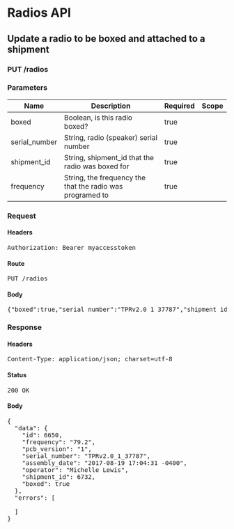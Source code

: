 # Radios API

## Update a radio to be boxed and attached to a shipment

### PUT /radios

### Parameters

| Name | Description | Required | Scope |
|------|-------------|----------|-------|
| boxed | Boolean, is this radio boxed? | true |  |
| serial_number | String, radio (speaker) serial number | true |  |
| shipment_id | String, shipment_id that the radio was boxed for | true |  |
| frequency | String, the frequency the that the radio was programed to | true |  |

### Request

#### Headers

<pre>Authorization: Bearer myaccesstoken</pre>

#### Route

<pre>PUT /radios</pre>

#### Body

<pre>{"boxed":true,"serial_number":"TPRv2.0_1_37787","shipment_id":6732,"frequency":"79.2"}</pre>

### Response

#### Headers

<pre>Content-Type: application/json; charset=utf-8</pre>

#### Status

<pre>200 OK</pre>

#### Body

<pre>{
  "data": {
    "id": 6650,
    "frequency": "79.2",
    "pcb_version": "1",
    "serial_number": "TPRv2.0_1_37787",
    "assembly_date": "2017-08-19 17:04:31 -0400",
    "operator": "Michelle Lewis",
    "shipment_id": 6732,
    "boxed": true
  },
  "errors": [

  ]
}</pre>
